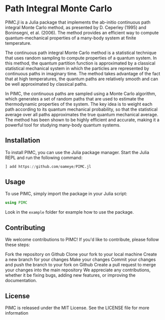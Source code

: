 # Path Integral Monte Carlo

PIMC.jl is a Julia package that implements the ab-initio continuous path integral Monte Carlo method, as presented by D. Ceperley (1995) and Boninsegni, et al. (2006).
The method provides an efficient way to compute quantum-mechanical properties of a many-body system at finite temperature.

The continuous path integral Monte Carlo method is a statistical technique that uses random sampling to compute properties of a quantum system. In this method, the quantum partition function is approximated by a classical statistical mechanical system in which the particles are represented by continuous paths in imaginary time. The method takes advantage of the fact that at high temperatures, the quantum paths are relatively smooth and can be well approximated by classical paths. 

In PIMC, the continuous paths are sampled using a Monte Carlo algorithm, which generates a set of random paths that are used to estimate the thermodynamic properties of the system. The key idea is to weight each path according to its quantum mechanical probability, so that the statistical average over all paths approximates the true quantum mechanical average. The method has been shown to be highly efficient and accurate, making it a powerful tool for studying many-body quantum systems.


## Installation

To install PIMC, you can use the Julia package manager. Start the Julia REPL and run the following command:

```julia
] add https://github.com/oameye/PIMC.jl
```

## Usage
To use PIMC, simply import the package in your Julia script:
```julia
using PIMC
```

Look in the `example` folder for example how to use the package.

## Contributing
We welcome contributions to PIMC! If you'd like to contribute, please follow these steps:

Fork the repository on Github
Clone your fork to your local machine
Create a new branch for your changes
Make your changes
Commit your changes and push the branch to your fork on Github
Create a pull request to merge your changes into the main repository
We appreciate any contributions, whether it be fixing bugs, adding new features, or improving the documentation.

## License
PIMC is released under the MIT License. See the LICENSE file for more information

